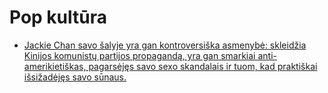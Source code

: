 # Pop kultūra

* [Jackie Chan savo šalyje yra gan kontroversiška asmenybė: skleidžia Kinijos komunistų partijos propagandą, yra gan smarkiai anti-amerikietiškas, pagarsėjęs savo sexo skandalais ir tuom, kad praktiškai išsižadėjęs savo sūnaus.](https://www.reddit.com/r/funny/comments/35fyl8/my_favorite_jackie_chan_story/cr47urw/)


